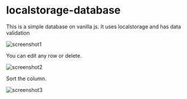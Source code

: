 # localstorage-database
This is a simple database on vanilla js. It uses localstorage and has data validation

![screenshot1](https://i.imgur.com/9kYf2kU.png)

You can edit any row or delete.

![screenshot2](https://i.imgur.com/xqHlCal.png)

Sort the column.

![screenshot3](https://i.imgur.com/X4JrmfF.png)
